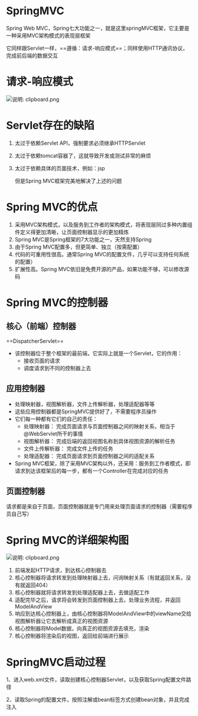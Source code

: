 # SpringMVC

Spring Web MVC，Spring七大功能之一，就是这里springMVC框架，它主要是一种采用MVC架构模式的表现层框架

它同样跟Servlet一样，==遵循：请求-响应模式==；同样使用HTTP通讯协议，完成前后端的数据交互

# 请求-响应模式

![说明: clipboard.png](https://gitee.com/yh-gh/img-bed/raw/master/202109181333952.gif)

# Servlet存在的缺陷

1. 太过于依赖Servlet API，强制要求必须继承HTTPServlet

2. 太过于依赖tomcat容器了，这就导致开发或测试非常的麻烦

3. 太过于依赖具体的页面技术，例如：jsp

   但是Spring MVC框架完美地解决了上述的问题

# Spring MVC的优点

1. 采用MVC架构模式，以及服务到工作者的架构模式，将表现层同过多种内置组件定义得更加清晰，让页面控制器显示的更加精炼
2. Spring MVC是Spring框架的7大功能之一，天然支持Spring
3. 由于Spring MVC配置多，但更简单、独立（按需配置）
4. 代码的可重用性很高。通常Spring MVC的配置文件，几乎可以支持任何系统的配置）
5. 扩展性高。Spring MVC依旧是免费开源的产品，如果功能不够，可以修改源码

# Spring MVC的控制器

## 核心（前端）控制器

==DispatcherServlet==

- 该控制器位于整个框架的最前端，它实际上就是一个Servlet，它的作用：
  - 接收页面的请求
  - 调度请求到不同的控制器上去

## 应用控制器

- 处理映射器，视图解析器，文件上传解析器，处理适配器等等
- 这些应用控制器都是SpringMVC提供好了，不需要程序员操作
- 它们每一种都有它们的自己的责任：
  - 处理映射器： 完成页面请求与页面控制器之间的映射关系，相当于@WebServlet所干的事情
  - 视图解析器： 完成后端的返回视图名称到具体视图资源的解析任务
  - 文件上传解析器： 完成文件上传的任务
  - 处理适配器： 完成页面请求到页面控制器之间的适配关系
- Spring MVC框架，除了采用MVC架构以外，还采用：服务到工作者模式，即请求到达该框架后的每一步，都有一个Controller在完成对应的任务

## 页面控制器

请求都是来自于页面，页面控制器就是专门用来处理页面请求的控制器（需要程序员自己写）

# Spring MVC的详细架构图

![说明: clipboard.png](https://gitee.com/yh-gh/img-bed/raw/master/202109181333670.gif)

1. 前端发起HTTP请求，到达核心控制器去
2. 核心控制器将请求转发到处理映射器上去，问询映射关系（有就返回关系，没有就返回404）
3. 核心控制器就将请求转发到处理适配器上去，去做适配工作
4. 适配完毕之后，请求将会转发到页面控制器上去，处理业务流程，并返回ModelAndView
5. 响应到达核心控制器上，由核心控制器将ModelAndView中的viewName交给视图解析器让它去解析成真正的视图资源
6. 核心控制器将Model数据，向真正的视图资源去填充，渲染
7. 核心控制器将渲染后的视图，返回给前端进行展示

# SpringMVC启动过程

1、进入web.xml文件，读取创建核心控制器Servlet，以及获取Spring配置文件路径

2、读取Spring的配置文件，按照注解或bean标签方式创建bean对象，并且完成注入

 

 

 

 

 

 

 

 

 

 

 

 

 

 

 

 

 

 

 

 

 

 

 